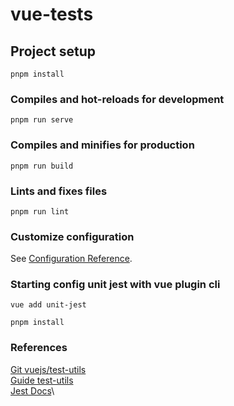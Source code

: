 # vue-tests

## Project setup
```
pnpm install
```

### Compiles and hot-reloads for development
```
pnpm run serve
```

### Compiles and minifies for production
```
pnpm run build
```

### Lints and fixes files
```
pnpm run lint
```

### Customize configuration
See [Configuration Reference](https://cli.vuejs.org/config/).

### Starting config unit jest with vue plugin cli
```shell
vue add unit-jest
```

```shell
pnpm install
```

### References
[Git vuejs/test-utils](https://github.com/vuejs/test-utils/)\
[Guide test-utils](https://test-utils.vuejs.org/guide/)\
[Jest Docs](https://jestjs.io/docs/getting-started)\